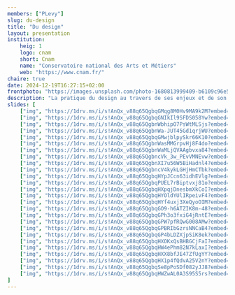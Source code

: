 ```yaml
---
members: ["PLevy"]
slug: du-design
title: "Du design"
layout: presentation
institution:
    heig: 1
    logo: cnam
    short: Cnam
    name: "Conservatoire national des Arts et Métiers"
    web: "https://www.cnam.fr/"
chaire: true
date: 2024-12-19T16:27:15+02:00
frontphoto: "https://images.unsplash.com/photo-1680813999409-b6109c96e554?q=80&w=600"
description: "La pratique du design au travers de ses enjeux et de son histoire."
slides: [
    ["img", "https://1drv.ms/i/s!AnQx_v88q65QgbqGMqg8M0Hv9MA9k2M?embed=1"],
    ["img", "https://1drv.ms/i/s!AnQx_v88q65QgbqGNIkIl9SFDS058Yw?embed=1"],
    ["img", "https://1drv.ms/i/s!AnQx_v88q65QgbnWbhipO7PsWtMLSjs?embed=1"],
    ["img", "https://1drv.ms/i/s!AnQx_v88q65QgbnWa-JUT45Gd1qrjWU?embed=1"],
    ["img", "https://1drv.ms/i/s!AnQx_v88q65QgbqGMwjblpySkr66K10?embed=1"],
    ["img", "https://1drv.ms/i/s!AnQx_v88q65QgbnWasMMGrpvHj8F4do?embed=1"],
    ["img", "https://1drv.ms/i/s!AnQx_v88q65QgbnWaMLjQVAAgbvxa84?embed=1"],
    ["img", "https://1drv.ms/i/s!AnQx_v88q65QgbncVk_3w_PEvVMNEvw?embed=1"],
    ["img", "https://1drv.ms/i/s!AnQx_v88q65QgbnXI7u56W5BiHadnl4?embed=1"],
    ["img", "https://1drv.ms/i/s!AnQx_v88q65QgbncV4kykLGHjHmCTbk?embed=1"],
    ["img", "https://1drv.ms/i/s!AnQx_v88q65QgbqHYpJCcn63idhEVlg?embed=1"],
    ["img", "https://1drv.ms/i/s!AnQx_v88q65QgbqPUEL7rBiptvxj81o?embed=1"],
    ["img", "https://1drv.ms/i/s!AnQx_v88q65QgbqHXpqjDnesbmXkCoI?embed=1"],
    ["img", "https://1drv.ms/i/s!AnQx_v88q65QgbqHYOldYUlIRpeivF4?embed=1"],
    ["img", "https://1drv.ms/i/s!AnQx_v88q65QgbqHYf4uxj3XeQyoOIM?embed=1"],
    ["img", "https://1drv.ms/i/s!AnQx_v88q65QgbqGO9-h6ATZIK8m-48?embed=1"],
    ["img", "https://1drv.ms/i/s!AnQx_v88q65QgbqGPh3o3fxiG4jRntE?embed=1"],
    ["img", "https://1drv.ms/i/s!AnQx_v88q65QgbqGPW7pfRQwG008AMw?embed=1"],
    ["img", "https://1drv.ms/i/s!AnQx_v88q65QgbqGPBRIbGzrsNNCaB4?embed=1"],
    ["img", "https://1drv.ms/i/s!AnQx_v88q65QgbqGP4bLDZXjpSiK8ek?embed=1"],
    ["img", "https://1drv.ms/i/s!AnQx_v88q65QgbqHXOKxQsBHBGCjFaI?embed=1"],
    ["img", "https://1drv.ms/i/s!AnQx_v88q65QgbqHW4ePhm82N7kLaxI?embed=1"],
    ["img", "https://1drv.ms/i/s!AnQx_v88q65QgbqHXX8bfJE47ZfUgYY?embed=1"],
    ["img", "https://1drv.ms/i/s!AnQx_v88q65QgbqHX1p4fQdvA25V2nY?embed=1"],
    ["img", "https://1drv.ms/i/s!AnQx_v88q65QgbqSe8pPoSDf082yJJ8?embed=1"],
    ["img", "https://1drv.ms/i/s!AnQx_v88q65QgbqHWZwAL0A3S95S5rs?embed=1"]
]
---
```

&nbsp;